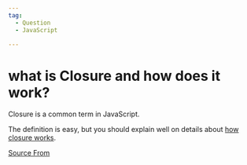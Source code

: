 ```yaml
---
tag:
  - Question
  - JavaScript

---
```

  
# what is Closure and how does it work?

Closure is a common term in JavaScript.

The definition is easy, but you should explain well on details about [how closure works](https://javascript.info/closure).


[Source From](https://bigfrontend.dev/question/what-is-closure-and-how-does-it-work)

  